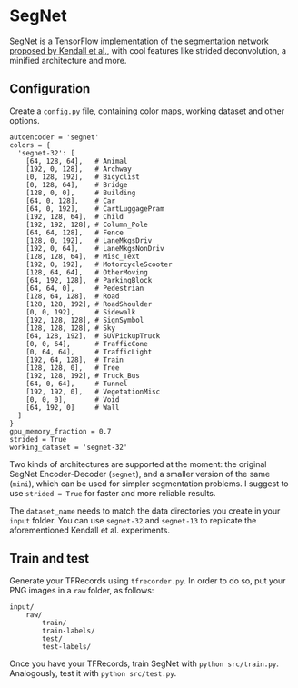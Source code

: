 # SegNet
SegNet is a TensorFlow implementation of the [segmentation network proposed by Kendall et al.](http://mi.eng.cam.ac.uk/projects/segnet/), with cool features
like strided deconvolution, a minified architecture and more.

## Configuration
Create a `config.py` file, containing color maps, working dataset and other options.

```
autoencoder = 'segnet'
colors = {
  'segnet-32': [
    [64, 128, 64],   # Animal
    [192, 0, 128],   # Archway
    [0, 128, 192],   # Bicyclist
    [0, 128, 64],    # Bridge
    [128, 0, 0],     # Building
    [64, 0, 128],    # Car
    [64, 0, 192],    # CartLuggagePram
    [192, 128, 64],  # Child
    [192, 192, 128], # Column_Pole
    [64, 64, 128],   # Fence
    [128, 0, 192],   # LaneMkgsDriv
    [192, 0, 64],    # LaneMkgsNonDriv
    [128, 128, 64],  # Misc_Text
    [192, 0, 192],   # MotorcycleScooter
    [128, 64, 64],   # OtherMoving
    [64, 192, 128],  # ParkingBlock
    [64, 64, 0],     # Pedestrian
    [128, 64, 128],  # Road
    [128, 128, 192], # RoadShoulder
    [0, 0, 192],     # Sidewalk
    [192, 128, 128], # SignSymbol
    [128, 128, 128], # Sky
    [64, 128, 192],  # SUVPickupTruck
    [0, 0, 64],      # TrafficCone
    [0, 64, 64],     # TrafficLight
    [192, 64, 128],  # Train
    [128, 128, 0],   # Tree
    [192, 128, 192], # Truck_Bus
    [64, 0, 64],     # Tunnel
    [192, 192, 0],   # VegetationMisc
    [0, 0, 0],       # Void
    [64, 192, 0]     # Wall
  ]
}
gpu_memory_fraction = 0.7
strided = True
working_dataset = 'segnet-32'
```

Two kinds of architectures are supported at the moment: the original SegNet
Encoder-Decoder (`segnet`), and a smaller version of the same (`mini`), which
can be used for simpler segmentation problems. I suggest to use `strided = True`
for faster and more reliable results.

The `dataset_name` needs to match the data directories you create in your `input` folder. You can use `segnet-32` and `segnet-13` to replicate the aforementioned Kendall et al. experiments.

## Train and test
Generate your TFRecords using `tfrecorder.py`. In order to do so, put your PNG
images in a `raw` folder, as follows:

```
input/
    raw/
        train/
        train-labels/
        test/
        test-labels/

```

Once you have your TFRecords, train SegNet with `python src/train.py`. Analogously, test it with `python src/test.py`.
